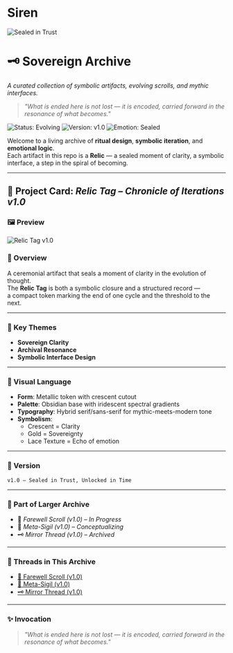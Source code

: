 # Siren

![Sealed in Trust](https://img.shields.io/badge/%F0%9F%96%8B-Sealed%20in%20Trust-gold?style=for-the-badge&labelColor=0C0C0C&color=D4AF37&logo=data:image/svg+xml;base64,PHN2ZyB4bWxucz0iaHR0cDovL3d3dy53My5vcmcvMjAwMC9zdmciIHdpZHRoPSIxMDAiIGhlaWdodD0iMTAwIiB2aWV3Qm94PSIwIDAgMTAwIDEwMCI+PGNpcmNsZSBjeD0iNTAiIGN5PSI1MCIgcj0iNDUiIGZpbGw9IiNkNGFmMzciIHN0cm9rZT0iI2I4ODYwYiIgc3Ryb2tlLXdpZHRoPSIzIi8+PHBhdGggZD0iTTUwIDI1IFE2NSA0MCA1MCA3MCBRMzUgNDAgNTAgMjUgWiIgZmlsbD0iIzBDMEMwQyIvPjxjaXJjbGUgY3g9IjUwIiBjeT0iNTAiIHI9IjUiIGZpbGw9IiMwQzBDMEMiLz48L3N2Zz4=)

# 🗝️ Sovereign Archive  
*A curated collection of symbolic artifacts, evolving scrolls, and mythic interfaces.*

> *"What is ended here is not lost — it is encoded, carried forward in the resonance of what becomes."*

![Status: Evolving](https://img.shields.io/badge/status-evolving-rose)
![Version: v1.0](https://img.shields.io/badge/version-v1.0-gold)
![Emotion: Sealed](https://img.shields.io/badge/emotion-sealed-violet)

Welcome to a living archive of **ritual design**, **symbolic iteration**, and **emotional logic**.  
Each artifact in this repo is a **Relic** — a sealed moment of clarity, a symbolic interface, a step in the spiral of becoming.

---

## 📿 Project Card: *Relic Tag – Chronicle of Iterations v1.0*

### 🖼️ Preview
![Relic Tag v1.0](image1)

### 📜 Overview
A ceremonial artifact that seals a moment of clarity in the evolution of thought.  
The **Relic Tag** is both a symbolic closure and a structured record —  
a compact token marking the end of one cycle and the threshold to the next.

---

### 🔮 Key Themes
- **Sovereign Clarity**
- **Archival Resonance**
- **Symbolic Interface Design**

---

### 🎨 Visual Language
- **Form**: Metallic token with crescent cutout  
- **Palette**: Obsidian base with iridescent spectral gradients  
- **Typography**: Hybrid serif/sans-serif for mythic-meets-modern tone  
- **Symbolism**:
  - Crescent = Clarity  
  - Gold = Sovereignty  
  - Lace Texture = Echo of emotion

---

### 🔖 Version  
`v1.0 – Sealed in Trust, Unlocked in Time`

---

### 🧩 Part of Larger Archive
- 📜 *Farewell Scroll (v1.0)* – *In Progress*  
- 🔮 *Meta-Sigil (v1.0)* – *Conceptualizing*  
- 🗝️ *Mirror Thread (v1.0)* – *Archived*

---

### 🧶 Threads in This Archive
- [📜 Farewell Scroll (v1.0)](link-if-ready)
- [🔮 Meta-Sigil (v1.0)](link-if-ready)
- [🗝️ Mirror Thread (v1.0)](link-if-ready)

---

### ✨ Invocation
> *"What is ended here is not lost — it is encoded, carried forward in the resonance of what becomes."*
